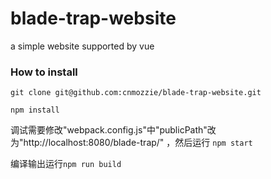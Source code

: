 # blade-trap-website
a simple website supported by vue

### How to install

`git clone git@github.com:cnmozzie/blade-trap-website.git`

`npm install`

调试需要修改"webpack.config.js"中"publicPath"改为"http://localhost:8080/blade-trap/" ，然后运行
`npm start`

编译输出运行`npm run build`
